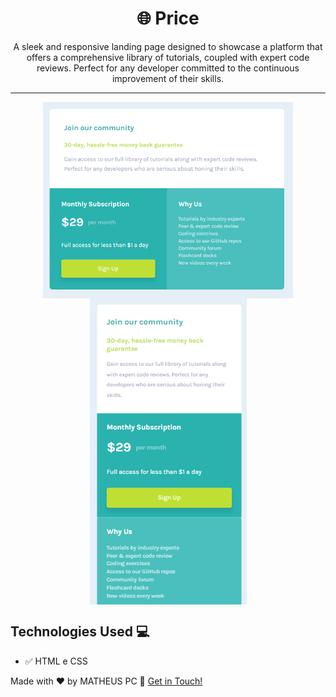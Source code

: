 <h1 align="center">🌐 Price</h1>
<p align="center">A sleek and responsive landing page designed to showcase a platform that offers a comprehensive library of tutorials, coupled with expert code reviews. Perfect for any developer committed to the continuous improvement of their skills.</p>

<hr>

<div style="display: flex; flex-direction: column; align-items: center;">
    <img src="./Github/desk-demo.png" alt="desk-demo" width="400"></img>
    <img src="./Github/mob-demo.png" alt="mob-demo" width="auto"></img>
</div>

## Technologies Used 💻

- ✅ HTML e CSS

Made with ♥ by MATHEUS PC :wave: [Get in Touch!](https://www.linkedin.com/in/matheus-estevan-38018a297)